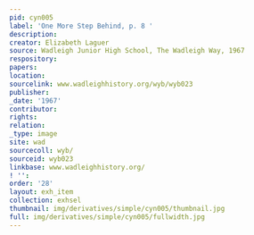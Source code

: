 ```yaml
---
pid: cyn005
label: 'One More Step Behind, p. 8 '
description:
creator: Elizabeth Laguer
source: Wadleigh Junior High School, The Wadleigh Way, 1967
respository:
papers:
location:
sourcelink: www.wadleighhistory.org/wyb/wyb023
publisher:
_date: '1967'
contributor:
rights:
relation:
_type: image
site: wad
sourcecoll: wyb/
sourceid: wyb023
linkbase: www.wadleighhistory.org/
! '':
order: '28'
layout: exh_item
collection: exhsel
thumbnail: img/derivatives/simple/cyn005/thumbnail.jpg
full: img/derivatives/simple/cyn005/fullwidth.jpg
---
```

